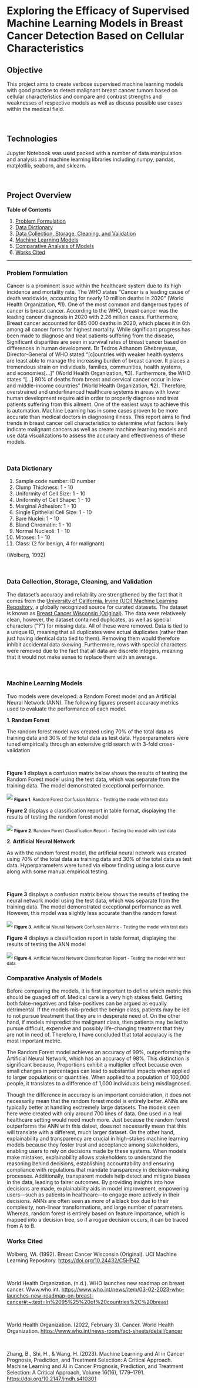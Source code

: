 # Exploring the Efficacy of Supervised Machine Learning Models in Breast Cancer Detection Based on Cellular Characteristics

## Objective
This project aims to create verbose supervised machine learning models with good practice to detect malignant breast cancer tumors based on cellular characteristics and compare and contrast strengths and weaknesses of respective models as well as discuss possible use cases within the medical field. 

<br>

## Technologies
Jupyter Notebook was used packed with a number of data manipulation and analysis and machine learning libraries including numpy, pandas, matplotlib, seaborn, and sklearn. 

<br>

## Project Overview<br>
**Table of Contents**
1. [Problem Formulation](#problem-formulation)
1. [Data Dictionary](#data-dictionary)
1. [Data Collection, Storage, Cleaning, and Validation](#data-collection-storage-cleaning-and-validation)
1. [Machine Learning Models](#machine-learning-models)
1. [Comparative Analysis of Models](#comparative-analysis-of-models)
1. [Works Cited](#works-cited)

---

### Problem Formulation
Cancer is a prominent issue within the healthcare system due to its high incidence and mortality rate. The WHO states “Cancer is a leading cause of death worldwide, accounting for nearly 10 million deaths in 2020” (World Health Organization, ¶1). One of the most common and dangerous types of cancer is breast cancer. According to the WHO, breast cancer was the leading cancer diagnosis in 2020 with 2.26 million cases. Furthermore, Breast cancer accounted for 685 000 deaths in 2020, which places it in 6th among all cancer forms for highest mortality. While significant progress has been made to diagnose and treat patients suffering from the disease, Significant disparities are seen in survival rates of breast cancer based on differences in human development. Dr Tedros Adhanom Ghebreyesus, Director-General of WHO stated “[c]ountries with weaker health systems are least able to manage the increasing burden of breast cancer. It places a tremendous strain on individuals, families, communities, health systems, and economies[...]” (World Health Organization, ¶3). Furthermore, the WHO states “[...] 80% of deaths from breast and cervical cancer occur in low- and middle-income countries” (World Health Organization, ¶2). Therefore, overstrained and underfinanced healthcare systems in areas with lower human development require aid in order to properly diagnose and treat patients suffering from this ailment. One of the easiest ways to achieve this is automation. Machine Learning has in some cases proven to be more accurate than medical doctors in diagnosing illness. This report aims to find trends in breast cancer cell characteristics to determine what factors likely indicate malignant cancers as well as create machine learning models and use data visualizations to assess the accuracy and effectiveness of these models.

<br>

### Data Dictionary
1. Sample code number:            ID number
2. Clump Thickness:               1 - 10
3. Uniformity of Cell Size:       1 - 10
4. Uniformity of Cell Shape:      1 - 10
5. Marginal Adhesion:             1 - 10
6. Single Epithelial Cell Size:   1 - 10
7. Bare Nuclei:                   1 - 10
8. Bland Chromatin:               1 - 10
9. Normal Nucleoli:               1 - 10
10. Mitoses:                      1 - 10
11. Class:                        (2 for benign, 4 for malignant)

(Wolberg, 1992)

<br>

### Data Collection, Storage, Cleaning, and Validation
The dataset’s accuracy and reliability are strengthened by the fact that it comes from the <a href='https://archive.ics.uci.edu/'>University of California, Irvine (UCI) Machine Learning Repository</a>, a globally recognized source for curated datasets. The dataset is known as  <a href='https://archive.ics.uci.edu/dataset/15/breast+cancer+wisconsin+original'>Breast Cancer Wisconsin (Original)</a>. The data were relativeely clean, however, the dataset contained duplicates, as well as special characters ("?") for missing data. All of these were removed. Data is tied to a unique ID, meaning that all duplicates were actual duplicates (rather than just having identical data tied to them). Removing them would therefore inhibit accidental data skewing. Furthermore, rows with special characters were removed due to the fact that all data are discrete integers, meaning that it would not make sense to replace them with an average. 

<br>

### Machine Learning Models
<p>Two models were developed: a Random Forest model and an Artificial Neural Network (ANN). The following figures present accuracy metrics used to evaluate the performance of each model.</p>

**1. Random Forest** 
<p>The random forest model was created using 70% of the total data as training data and 30% of the total data as test data. Hyperparameters were tuned empirically through an extensive grid search with 3-fold cross-validation</p>
<br>
<p><b>Figure 1</b> displays a confusion matrix below shows the results of testing the Random Forest model using the test data, which was separate from the training data. The model demonstrated exceptional performance.</p>
<img src="https://i.imgur.com/bRQjtRc.png">
<sub><b>Figure 1</b>. Random Forest Confusion Matrix - Testing the model with test data</sub>
<p></p>
<p><b>Figure 2</b> displays a classification report in table format, displaying the results of testing the random forest model </p>
<img src="https://i.imgur.com/dS2c8kH.png">
<sub><b>Figure 2</b>. Random Forest Classification Report - Testing the model with test data</sub>
<p></p>

**2. Artificial Neural Network**
<p>As with the random forest model, the artificial neural network was created using 70% of the total data as training data and 30% of the total data as test data. Hyperparameters were tuned via elbow finding using a loss curve along with some manual empirical testing.</p>
<br>
<p><b>Figure 3</b> displays a confusion matrix below shows the results of testing the neural network model using the test data, which was separate from the training data. The model demonstrated exceptional performance as well. However, this model was slightly less accurate than the random forest </p>
<img src="https://i.imgur.com/HbW0QRR.png">
<sub><b>Figure 3</b>. Artificial Neural Network Confusion Matrix - Testing the model with test data</sub>
<p></p>
<p><b>Figure 4</b> displays a classification report in table format, displaying the results of testing the ANN model </p>
<img src="https://i.imgur.com/zZ5eFvz.png">
<sub><b>Figure 4</b>. Artificial Neural Network Classification Report - Testing the model with test data</sub>
<br>


### Comparative Analysis of Models
<p>Before comparing the models, it is first important to define which metric this should be guaged off of. Medical care is a very high stakes field. Getting both false-negatives and false-positives can be argued as equally detrimental. If the models mis-predict the benign class, patients may be led to not pursue treatment that they are in desperate need of. On the other hand, if models mispredict the malignant class, then patients may be led to pursue difficult, expensive and possibly life-changing treatment that they are not in need of. Therefore, I have concluded that total accuracy is the most important metric.</p>
<p>The Random Forest model achieves an accuracy of 99%, outperforming the Artificial Neural Network, which has an accuracy of 98%. This distinction is significant because, Proportions exhibit a multiplier effect because even small changes in percentages can lead to substantial impacts when applied to larger populations or quantities. When applied to a population of 100,000 people, it translates to a difference of 1,000 individuals being misdiagnosed.</p>
<p>Though the difference in accuracy is an important consideration, it does not necessarily mean that the random forest model is entirely better. ANNs are typically better at handling exctremely large datasets. The models seen here were created with only around 700 lines of data. One used in a real healthcare setting would need much more. Just because the random forest outperforms the ANN with this datset, does not necessarily mean that this will translate with a different, much larger dataset. On the other hand, explainability and transparency are crucial in high-stakes machine learning models because they foster trust and acceptance among stakeholders, enabling users to rely on decisions made by these systems. When models make mistakes, explainability allows stakeholders to understand the reasoning behind decisions, establishing accountability and ensuring compliance with regulations that mandate transparency in decision-making processes. Additionally, transparent models help detect and mitigate biases in the data, leading to fairer outcomes. By providing insights into how decisions are made, explainability aids in model improvement, empowering users—such as patients in healthcare—to engage more actively in their decisions. ANNs are often seen as more of a black box due to their complexity, non-linear transformations, and large number of parameters. Whereas, random forest is entirely based on feature importance, which is mapped into a decision tree, so if a rogue decision occurs, it can be traced from A to B. </p>


### Works Cited<br>
Wolberg, Wi. (1992). Breast Cancer Wisconsin (Original). UCI Machine Learning Repository. https://doi.org/10.24432/C5HP4Z

<br>

World Health Organization. (n.d.). WHO launches new roadmap on breast cancer. Www.who.int. https://www.who.int/news/item/03-02-2023-who-launches-new-roadmap-on-breast-cancer#:~:text=In%2095%25%20of%20countries%2C%20breast

<br>

World Health Organization. (2022, February 3). Cancer. World Health Organization. https://www.who.int/news-room/fact-sheets/detail/cancer

<br>

Zhang, B., Shi, H., & Wang, H. (2023). Machine Learning and AI in Cancer Prognosis, Prediction, and Treatment Selection: A Critical Approach. Machine Learning and AI in Cancer Prognosis, Prediction, and Treatment Selection: A Critical Approach, Volume 16(16), 1779–1791. https://doi.org/10.2147/jmdh.s410301




